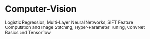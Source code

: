 # Computer-Vision
Logistic Regression,
Multi-Layer Neural Networks,
SIFT Feature Computation and Image Stitching,
Hyper-Parameter Tuning,
ConvNet Basics and Tensorflow
